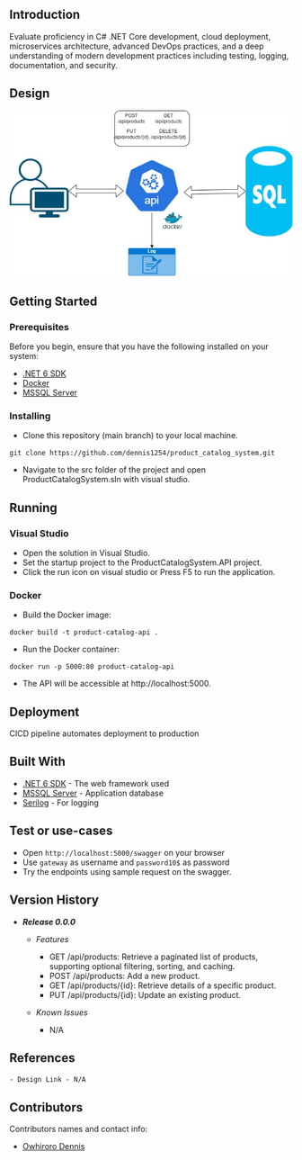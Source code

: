 ## Introduction

Evaluate proficiency in C# .NET Core development, cloud deployment, microservices architecture, advanced DevOps practices, and a deep understanding of modern development practices including testing, logging, documentation, and security.
## Design 
![Logical Architecture](docs/architectural-diagram.jpg "Logical Architecture")

## Getting Started

### Prerequisites

Before you begin, ensure that you have the following installed on your system:

* [.NET 6 SDK](https://dotnet.microsoft.com/en-us/download/dotnet/6.0)
* [Docker](https://www.docker.com/get-started/)
* [MSSQL Server](https://learn.microsoft.com/en-us/sql/database-engine/install-windows/install-sql-server?view=sql-server-ver16)


### Installing

* Clone this repository (main branch) to your local machine.
```
git clone https://github.com/dennis1254/product_catalog_system.git
```

* Navigate to the src folder of the project and open ProductCatalogSystem.sln with visual studio.


## Running 

### Visual Studio

* Open the solution in Visual Studio.
* Set the startup project to the ProductCatalogSystem.API project.
* Click the run icon on visual studio or Press F5 to run the application.

### Docker

* Build the Docker image:
```
docker build -t product-catalog-api .
```
* Run the Docker container:
```
docker run -p 5000:80 product-catalog-api
```
* The API will be accessible at http://localhost:5000.


## Deployment

CICD pipeline automates deployment to production

## Built With

* [.NET 6 SDK](https://dotnet.microsoft.com/en-us/download/dotnet/6.0) - The web framework used
* [MSSQL Server](https://learn.microsoft.com/en-us/sql/database-engine/install-windows/install-sql-server?view=sql-server-ver16) - Application database
* [Serilog](https://github.com/serilog/serilog/wiki/Getting-Started) - For logging


## Test or use-cases

- Open `http://localhost:5000/swagger` on your browser
- Use `gateway` as username and `password10$` as password
- Try the endpoints using sample request on the swagger.

## Version History
* ***Release 0.0.0***
  - *Features*
    - GET /api/products: Retrieve a paginated list of products, supporting optional filtering, sorting, and caching.
    - POST /api/products: Add a new product.
    - GET /api/products/{id}: Retrieve details of a specific product.
    - PUT /api/products/{id}: Update an existing product.
    
  - *Known Issues*
    - N/A

## References
    - Design Link - N/A

## Contributors
Contributors names and contact info:

* [Owhiroro Dennis](owhirorodennis@agmail.com) 
